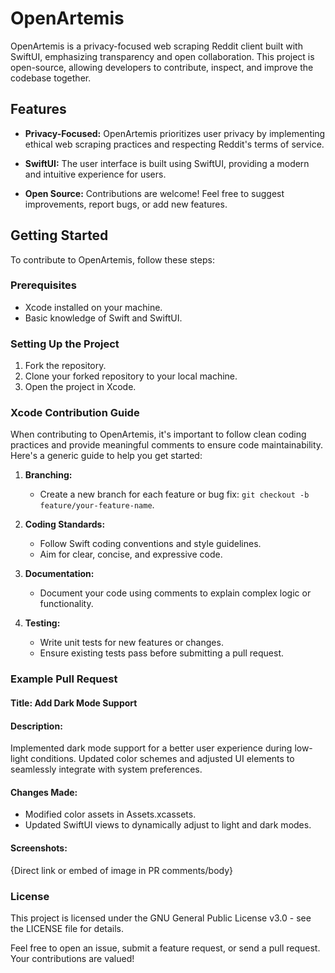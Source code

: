 # OpenArtemis

OpenArtemis is a privacy-focused web scraping Reddit client built with SwiftUI, emphasizing transparency and open collaboration. This project is open-source, allowing developers to contribute, inspect, and improve the codebase together.

## Features

- **Privacy-Focused:** OpenArtemis prioritizes user privacy by implementing ethical web scraping practices and respecting Reddit's terms of service.

- **SwiftUI:** The user interface is built using SwiftUI, providing a modern and intuitive experience for users.

- **Open Source:** Contributions are welcome! Feel free to suggest improvements, report bugs, or add new features.

## Getting Started

To contribute to OpenArtemis, follow these steps:

### Prerequisites

- Xcode installed on your machine.
- Basic knowledge of Swift and SwiftUI.

### Setting Up the Project

1. Fork the repository.
2. Clone your forked repository to your local machine.
3. Open the project in Xcode.

### Xcode Contribution Guide

When contributing to OpenArtemis, it's important to follow clean coding practices and provide meaningful comments to ensure code maintainability. Here's a generic guide to help you get started:

1. **Branching:**
   - Create a new branch for each feature or bug fix: `git checkout -b feature/your-feature-name`.

2. **Coding Standards:**
   - Follow Swift coding conventions and style guidelines.
   - Aim for clear, concise, and expressive code.

3. **Documentation:**
   - Document your code using comments to explain complex logic or functionality.

4. **Testing:**
   - Write unit tests for new features or changes.
   - Ensure existing tests pass before submitting a pull request.

### Example Pull Request

#### Title: Add Dark Mode Support

#### Description:
Implemented dark mode support for a better user experience during low-light conditions. Updated color schemes and adjusted UI elements to seamlessly integrate with system preferences.

#### Changes Made:
- Modified color assets in Assets.xcassets.
- Updated SwiftUI views to dynamically adjust to light and dark modes.

#### Screenshots:
{Direct link or embed of image in PR comments/body}

### License
This project is licensed under the GNU General Public License v3.0 - see the LICENSE file for details.

Feel free to open an issue, submit a feature request, or send a pull request. Your contributions are valued!
